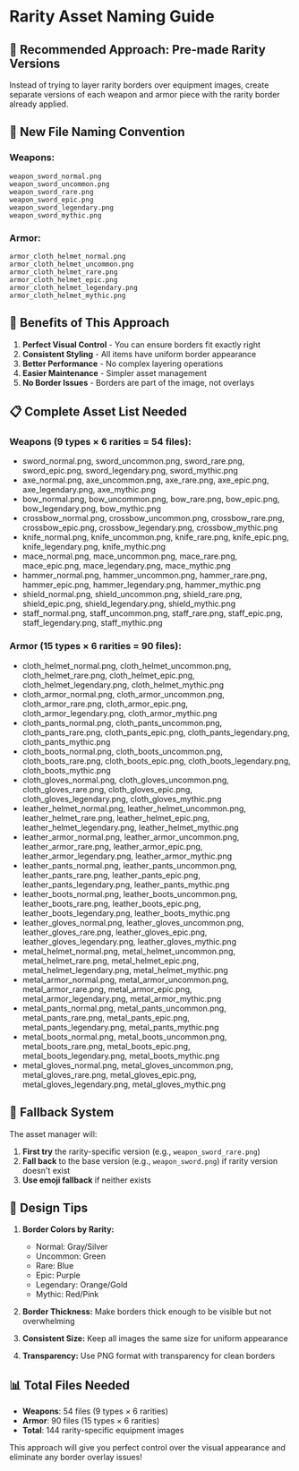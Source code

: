# Rarity Asset Naming Guide

## 🎨 **Recommended Approach: Pre-made Rarity Versions**

Instead of trying to layer rarity borders over equipment images, create separate versions of each weapon and armor piece with the rarity border already applied.

## 📁 **New File Naming Convention**

### **Weapons:**
```
weapon_sword_normal.png
weapon_sword_uncommon.png
weapon_sword_rare.png
weapon_sword_epic.png
weapon_sword_legendary.png
weapon_sword_mythic.png
```

### **Armor:**
```
armor_cloth_helmet_normal.png
armor_cloth_helmet_uncommon.png
armor_cloth_helmet_rare.png
armor_cloth_helmet_epic.png
armor_cloth_helmet_legendary.png
armor_cloth_helmet_mythic.png
```

## 🎯 **Benefits of This Approach**

1. **Perfect Visual Control** - You can ensure borders fit exactly right
2. **Consistent Styling** - All items have uniform border appearance
3. **Better Performance** - No complex layering operations
4. **Easier Maintenance** - Simpler asset management
5. **No Border Issues** - Borders are part of the image, not overlays

## 📋 **Complete Asset List Needed**

### **Weapons (9 types × 6 rarities = 54 files):**
- sword_normal.png, sword_uncommon.png, sword_rare.png, sword_epic.png, sword_legendary.png, sword_mythic.png
- axe_normal.png, axe_uncommon.png, axe_rare.png, axe_epic.png, axe_legendary.png, axe_mythic.png
- bow_normal.png, bow_uncommon.png, bow_rare.png, bow_epic.png, bow_legendary.png, bow_mythic.png
- crossbow_normal.png, crossbow_uncommon.png, crossbow_rare.png, crossbow_epic.png, crossbow_legendary.png, crossbow_mythic.png
- knife_normal.png, knife_uncommon.png, knife_rare.png, knife_epic.png, knife_legendary.png, knife_mythic.png
- mace_normal.png, mace_uncommon.png, mace_rare.png, mace_epic.png, mace_legendary.png, mace_mythic.png
- hammer_normal.png, hammer_uncommon.png, hammer_rare.png, hammer_epic.png, hammer_legendary.png, hammer_mythic.png
- shield_normal.png, shield_uncommon.png, shield_rare.png, shield_epic.png, shield_legendary.png, shield_mythic.png
- staff_normal.png, staff_uncommon.png, staff_rare.png, staff_epic.png, staff_legendary.png, staff_mythic.png

### **Armor (15 types × 6 rarities = 90 files):**
- cloth_helmet_normal.png, cloth_helmet_uncommon.png, cloth_helmet_rare.png, cloth_helmet_epic.png, cloth_helmet_legendary.png, cloth_helmet_mythic.png
- cloth_armor_normal.png, cloth_armor_uncommon.png, cloth_armor_rare.png, cloth_armor_epic.png, cloth_armor_legendary.png, cloth_armor_mythic.png
- cloth_pants_normal.png, cloth_pants_uncommon.png, cloth_pants_rare.png, cloth_pants_epic.png, cloth_pants_legendary.png, cloth_pants_mythic.png
- cloth_boots_normal.png, cloth_boots_uncommon.png, cloth_boots_rare.png, cloth_boots_epic.png, cloth_boots_legendary.png, cloth_boots_mythic.png
- cloth_gloves_normal.png, cloth_gloves_uncommon.png, cloth_gloves_rare.png, cloth_gloves_epic.png, cloth_gloves_legendary.png, cloth_gloves_mythic.png
- leather_helmet_normal.png, leather_helmet_uncommon.png, leather_helmet_rare.png, leather_helmet_epic.png, leather_helmet_legendary.png, leather_helmet_mythic.png
- leather_armor_normal.png, leather_armor_uncommon.png, leather_armor_rare.png, leather_armor_epic.png, leather_armor_legendary.png, leather_armor_mythic.png
- leather_pants_normal.png, leather_pants_uncommon.png, leather_pants_rare.png, leather_pants_epic.png, leather_pants_legendary.png, leather_pants_mythic.png
- leather_boots_normal.png, leather_boots_uncommon.png, leather_boots_rare.png, leather_boots_epic.png, leather_boots_legendary.png, leather_boots_mythic.png
- leather_gloves_normal.png, leather_gloves_uncommon.png, leather_gloves_rare.png, leather_gloves_epic.png, leather_gloves_legendary.png, leather_gloves_mythic.png
- metal_helmet_normal.png, metal_helmet_uncommon.png, metal_helmet_rare.png, metal_helmet_epic.png, metal_helmet_legendary.png, metal_helmet_mythic.png
- metal_armor_normal.png, metal_armor_uncommon.png, metal_armor_rare.png, metal_armor_epic.png, metal_armor_legendary.png, metal_armor_mythic.png
- metal_pants_normal.png, metal_pants_uncommon.png, metal_pants_rare.png, metal_pants_epic.png, metal_pants_legendary.png, metal_pants_mythic.png
- metal_boots_normal.png, metal_boots_uncommon.png, metal_boots_rare.png, metal_boots_epic.png, metal_boots_legendary.png, metal_boots_mythic.png
- metal_gloves_normal.png, metal_gloves_uncommon.png, metal_gloves_rare.png, metal_gloves_epic.png, metal_gloves_legendary.png, metal_gloves_mythic.png

## 🔄 **Fallback System**

The asset manager will:
1. **First try** the rarity-specific version (e.g., `weapon_sword_rare.png`)
2. **Fall back** to the base version (e.g., `weapon_sword.png`) if rarity version doesn't exist
3. **Use emoji fallback** if neither exists

## 🎨 **Design Tips**

1. **Border Colors by Rarity:**
   - Normal: Gray/Silver
   - Uncommon: Green
   - Rare: Blue
   - Epic: Purple
   - Legendary: Orange/Gold
   - Mythic: Red/Pink

2. **Border Thickness:** Make borders thick enough to be visible but not overwhelming

3. **Consistent Size:** Keep all images the same size for uniform appearance

4. **Transparency:** Use PNG format with transparency for clean borders

## 📊 **Total Files Needed**
- **Weapons**: 54 files (9 types × 6 rarities)
- **Armor**: 90 files (15 types × 6 rarities)
- **Total**: 144 rarity-specific equipment images

This approach will give you perfect control over the visual appearance and eliminate any border overlay issues!




